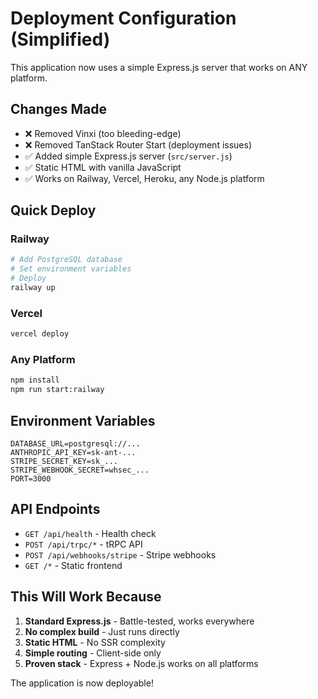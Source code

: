 # Deployment Configuration (Simplified)

This application now uses a simple Express.js server that works on ANY platform.

## Changes Made

- ❌ Removed Vinxi (too bleeding-edge)
- ❌ Removed TanStack Router Start (deployment issues)
- ✅ Added simple Express.js server (`src/server.js`)
- ✅ Static HTML with vanilla JavaScript
- ✅ Works on Railway, Vercel, Heroku, any Node.js platform

## Quick Deploy

### Railway
```bash
# Add PostgreSQL database
# Set environment variables
# Deploy
railway up
```

### Vercel
```bash
vercel deploy
```

### Any Platform
```bash
npm install
npm run start:railway
```

## Environment Variables

```
DATABASE_URL=postgresql://...
ANTHROPIC_API_KEY=sk-ant-...
STRIPE_SECRET_KEY=sk_...
STRIPE_WEBHOOK_SECRET=whsec_...
PORT=3000
```

## API Endpoints

- `GET /api/health` - Health check
- `POST /api/trpc/*` - tRPC API
- `POST /api/webhooks/stripe` - Stripe webhooks
- `GET /*` - Static frontend

## This Will Work Because

1. **Standard Express.js** - Battle-tested, works everywhere
2. **No complex build** - Just runs directly
3. **Static HTML** - No SSR complexity
4. **Simple routing** - Client-side only
5. **Proven stack** - Express + Node.js works on all platforms

The application is now deployable!
